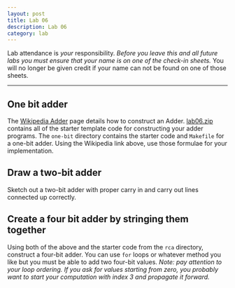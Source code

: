 ```yaml
---
layout: post
title: Lab 06
description: Lab 06
category: lab
---
```


Lab attendance is *your* responsibility.
*Before you leave this and all future labs you must ensure that your name is on one of the check-in sheets.*
You will no longer be given credit if your name can not be found on one of those sheets.

---------------------------------------

## One bit adder

The [Wikipedia Adder](https://en.wikipedia.org/wiki/Adder_(electronics)) page details how to construct an Adder.
[lab06.zip][lab06.zip] contains all of the starter template code for constructing your adder programs.
The `one-bit` directory contains the starter code and `Makefile` for a one-bit adder.
Using the Wikipedia link above, use those formulae for your implementation.

## Draw a two-bit adder

Sketch out a two-bit adder with proper carry in and carry out lines connected up correctly.

## Create a four bit adder by stringing them together

Using both of the above and the starter code from the `rca` directory, construct a four-bit adder.
You can use `for` loops or whatever method you like but you must be able to add two four-bit values.
*Note: pay attention to your loop ordering.  If you ask for values starting from zero, you probably want to start your computation with index 3 and propagate it forward.*

[lab06.zip]: {{site.base}}/files/lab06.zip
